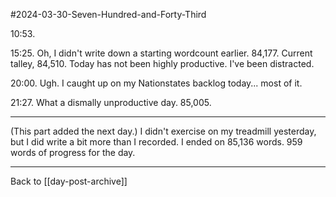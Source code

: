 #2024-03-30-Seven-Hundred-and-Forty-Third

10:53.  

15:25.  Oh, I didn't write down a starting wordcount earlier.  84,177.  Current talley, 84,510.  Today has not been highly productive.  I've been distracted.

20:00.  Ugh.  I caught up on my Nationstates backlog today... most of it.

21:27.  What a dismally unproductive day.  85,005.

---
(This part added the next day.)  I didn't exercise on my treadmill yesterday, but I did write a bit more than I recorded.  I ended on 85,136 words.  959 words of progress for the day.

---
Back to [[day-post-archive]]